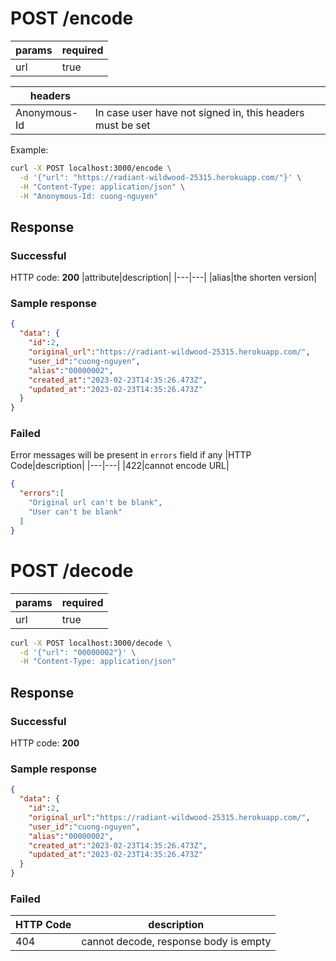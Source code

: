 # POST /encode

|params|required|
|---|---|
|url|true|

|headers||
|---|---|
|Anonymous-Id|In case user have not signed in, this headers must be set|

Example:

```bash
curl -X POST localhost:3000/encode \
  -d '{"url": "https://radiant-wildwood-25315.herokuapp.com/"}' \
  -H "Content-Type: application/json" \
  -H "Anonymous-Id: cuong-nguyen"
```

## Response

### Successful

HTTP code: **200**
|attribute|description|
|---|---|
|alias|the shorten version|

### Sample response

```JSON
{
  "data": {
    "id":2,
    "original_url":"https://radiant-wildwood-25315.herokuapp.com/",
    "user_id":"cuong-nguyen",
    "alias":"00000002",
    "created_at":"2023-02-23T14:35:26.473Z",
    "updated_at":"2023-02-23T14:35:26.473Z"
  }
}
```

### Failed

Error messages will be present in `errors` field if any
|HTTP Code|description|
|---|---|
|422|cannot encode URL|

```JSON
{
  "errors":[
    "Original url can't be blank",
    "User can't be blank"
  ]
}
```

# POST /decode

|params|required|
|---|---|
|url|true|

```bash
curl -X POST localhost:3000/decode \
  -d '{"url": "00000002"}' \
  -H "Content-Type: application/json"
```

## Response

### Successful

HTTP code: **200**

### Sample response

```JSON
{
  "data": {
    "id":2,
    "original_url":"https://radiant-wildwood-25315.herokuapp.com/",
    "user_id":"cuong-nguyen",
    "alias":"00000002",
    "created_at":"2023-02-23T14:35:26.473Z",
    "updated_at":"2023-02-23T14:35:26.473Z"
  }
}
```

### Failed

|HTTP Code|description|
|---|---|
|404|cannot decode, response body is empty|
